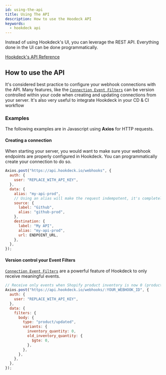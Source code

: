 ```yaml
---
id: using-the-api
title: Using The API
description: How to use the Hoodeck API
keywords:
  - hookdeck api
---
```


Instead of using Hookdeck's UI, you can leverage the REST API. Everything done in the UI can be done programmatically.

[Hookdeck's API Reference](https://docs.hookdeck.io)

## How to use the API

It's considered best practice to configure your webhook connections with the API. Many features, like the [`Connection Event Filters`](connection-filters) can be version controlled within your code when creating and updating connections from your server. It's also very useful to integrate Hookdeck in your CD & CI workflow

### Examples

The following examples are in Javascript using **Axios** for HTTP requests.

#### Creating a connection

When starting your server, you would want to make sure your webhook endpoints are properly configured in Hookdeck. You can programmatically create your connection to do so.

```javascript
Axios.post("https://api.hookdeck.io/webhooks", {
  auth: {
    user: "REPLACE_WITH_API_KEY",
  },
  data: {
    alias: "my-api-prod",
    // Using an alias will make the request indempotent, it's completely fine to create the same connection over and over again.
    source: {
      label: "Github",
      alias: "github-prod",
    },
    destination: {
      label: "My API",
      alias: "my-api-prod",
      url: ENDPOINT_URL,
    },
  },
});
```

#### Version control your Event Filters

[`Connection Event Filters`](connection-filters) are a powerful feature of Hookdeck to only receive meaningful events.

```javascript
// Receive only events when Shopify product inventory is now 0 (product sold out)
Axios.post("https://api.hookdeck.io/webhooks/:YOUR_WEBHOOK_ID", {
  auth: {
    user: "REPLACE_WITH_API_KEY",
  },
  data: {
    filters: {
      body: {
        type: "product/updated",
        variants: {
          inventory_quantity: 0,
          old_inventory_quantity: {
            $gte: 0,
          },
        },
      },
    },
  },
});
```
